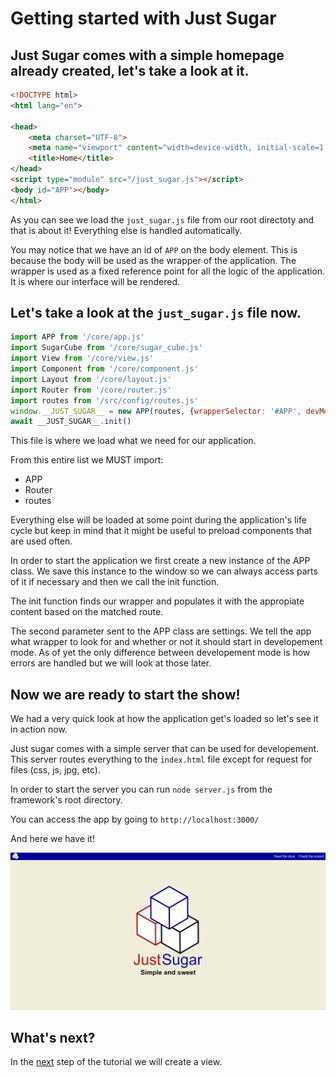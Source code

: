 # Getting started with Just Sugar

## Just Sugar comes with a simple homepage already created, let's take a look at it.

```html
<!DOCTYPE html>
<html lang="en">

<head>
    <meta charset="UTF-8">
    <meta name="viewport" content="width=device-width, initial-scale=1.0">
    <title>Home</title>
</head>
<script type="module" src="/just_sugar.js"></script>
<body id="APP"></body>
</html>
```
As you can see we load the ```just_sugar.js``` file from our root directoty and that is about it! Everything else is handled automatically.

You may notice that we have an id of ```APP``` on the body element. This is because the body will be used as the wrapper of the application. The wrapper is used as a fixed reference point for all the logic of the application. It is where our interface will be rendered.

## Let's take a look at the ```just_sugar.js``` file now.

```javascript
import APP from '/core/app.js'
import SugarCube from '/core/sugar_cube.js'
import View from '/core/view.js'
import Component from '/core/component.js'
import Layout from '/core/layout.js'
import Router from '/core/router.js'
import routes from '/src/config/routes.js'
window.__JUST_SUGAR__ = new APP(routes, {wrapperSelector: '#APP', devMode: true})
await __JUST_SUGAR__.init()
```

This file is where we load what we need for our application.

From this entire list we MUST import:
- APP
- Router
- routes

Everything else will be loaded at some point during the application's life cycle but keep in mind that it might be useful to preload components that are used often.

In order to start the application we first create a new instance of the APP class. We save this instance to the window so we can always access parts of it if necessary and then we call the init function.

The init function finds our wrapper and populates it with the appropiate content based on the matched route.

The second parameter sent to the APP class are settings. We tell the app what wrapper to look for and whether or not it should start in developement mode. As of yet the only difference between developement mode is how errors are handled but we will look at those later.

## Now we are ready to start the show!

We had a very quick look at how the application get's loaded so let's see it in action now.

Just sugar comes with a simple server that can be used for developement. This server routes everything to the ```index.html``` file except for request for files (css, js, jpg, etc).

In order to start the server you can run ```node server.js``` from the framework's root directory.

You can access the app by going to ```http://localhost:3000/```

And here we have it!

![Alt text](first_page.png)

## What's next?

In the [next](ViewCreation.md) step of the tutorial we will create a view.

